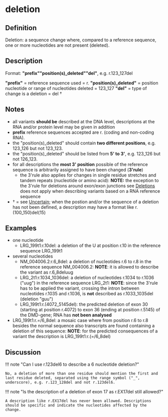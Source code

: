 # deletion

## Definition

Deletion: a sequence change where, compared to a reference sequence, one or more nucleotides are not present (deleted).

## Description

Format: **"prefix""position(s)\_deleted""del"**, e.g. r.123_127del

**"prefix"** = reference sequence used = r. **"position(s)\_deleted"** = position nucleotide or range of nucleotides deleted = 123_127 **"del"** = type of change is a deletion = del †

## Notes

- all variants **should be** described at the DNA level, descriptions at the RNA and/or protein level may be given in addition
- **prefix** reference sequences accepted are r. (coding and non-coding RNA).
- the "position(s)\_deleted" should contain **two different positions**, e.g. 123_126 but not 123_123.
- the "position(s)\_deleted" should be listed from **5' to 3'**, e.g. 123_126 but not 126_123.
- for all descriptions the **most 3' position** possible of the reference sequence is arbitrarily assigned to have been changed (**3'rule**)
  - the 3'rule also applies for changes in single residue stretches and tandem repeats (nucleotide or amino acid): **NOTE:** the exception to the 3'rule for deletions around exon/exon junctions see [Deletions](../DNA/deletion.md) does not apply when describing variants based on a RNA reference sequence
- † = see [Uncertain](../uncertain.md); when the postion and/or the sequence of a deletion has not been defined, a description may have a format like r.(100_150)del(15)

## Examples

- one nucleotide
  - LRG_199t1:r.10del: a deletion of the U at position r.10 in the reference sequence LRG_199t1
- several nucleotides
  - NM_004006.2:r.6_8del: a deletion of nucleotides r.6 to r.8 in the reference sequence NM_004006.2: **NOTE**: it is allowed to describe the variant as r.6_8deluug
  - LRG_2t1:r.1034_1036del: a deletion of nucleotides r.1034 to r.1036 ("uug") in the reference sequence LRG_2t1: **NOTE**: since the 3'rule has to be applied the variant, crossing the intron between nucleotides r.1035 and r.1036, is **not** described as r.1033_1035del (deletion "guu")
  - LRG_199t1:r.(4072_5145del): the predicted deletion of exon 30 (starting at position r.4072) to exon 36 (ending at position r.5145) of the DMD-gene; RNA has **not been analysed**
- LRG_199t1:r.=/6_8del: a mosaic case where from position r.6 to r.8 besides the normal sequence also transcripts are found containing a deletion of this sequence: **NOTE**: for the predicted consequences of a variant the description is LRG_199t1:r.(=/6_8del)

## Discussion

!!! note "Can I use r.123del6 to describe a 6 nucleotide deletion?"

    No, a deletion of more than one residue should mention the first and last residue deleted, separated using the range symbol ("_", underscore), e.g. r.123_128del and not r.123del6.

!!! note "Is the description of a deletion of exon 17 as r.EX17del still allowed?"

    A description like r.EX17del has never been allowed. Descriptions should be specific and indicate the nucleotides affected by the change.
